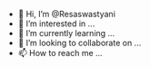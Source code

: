 - 👋 Hi, I’m @Resaswastyani
- 👀 I’m interested in ...
- 🌱 I’m currently learning ...
- 💞️ I’m looking to collaborate on ...
- 📫 How to reach me ...

<!---
Resaswastyani/Resaswastyani is a ✨ special ✨ repository because its `README.md` (this file) appears on your GitHub profile.
You can click the Preview link to take a look at your changes.
--->
